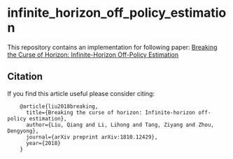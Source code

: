 # infinite_horizon_off_policy_estimation
This repository contains an implementation for following paper:
[Breaking the Curse of Horizon: Infinite-Horizon Off-Policy Estimation](https://arxiv.org/abs/1810.12429)

## Citation
If you find this article useful please consider citing:

		@article{liu2018breaking,
		  title={Breaking the curse of horizon: Infinite-horizon off-policy estimation},
		  author={Liu, Qiang and Li, Lihong and Tang, Ziyang and Zhou, Dengyong},
		  journal={arXiv preprint arXiv:1810.12429},
		  year={2018}
		}